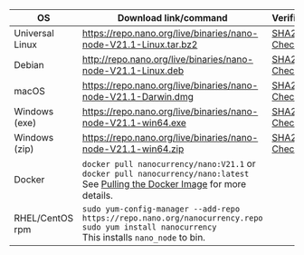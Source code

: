 | OS | Download link/command | Verification |
|----|---------------|-|
| Universal Linux | https://repo.nano.org/live/binaries/nano-node-V21.1-Linux.tar.bz2 | [SHA256 Checksum](https://repo.nano.org/live/binaries/nano-node-V21.1-Linux.tar.bz2.sha256) |
| Debian | http://repo.nano.org/live/binaries/nano-node-V21.1-Linux.deb | [SHA256 Checksum](https://repo.nano.org/live/binaries/nano-node-V21.1-Linux.deb.sha256) |
| macOS | https://repo.nano.org/live/binaries/nano-node-V21.1-Darwin.dmg | [SHA256 Checksum](https://s3.us-east-2.amazonaws.com/repo.nano.org/live/binaries/nano-node-V21.1-Darwin.dmg.sha256) |
| Windows (exe) | https://repo.nano.org/live/binaries/nano-node-V21.1-win64.exe | [SHA256 Checksum](https://repo.nano.org/live/binaries/nano-node-V21.1-win64.exe.sha256) |
| Windows (zip) | https://repo.nano.org/live/binaries/nano-node-V21.1-win64.zip | [SHA256 Checksum](https://repo.nano.org/live/binaries/nano-node-V21.1-win64.zip.sha256) |
| Docker | `docker pull nanocurrency/nano:V21.1` or `docker pull nanocurrency/nano:latest`<br />See [Pulling the Docker Image](/running-a-node/node-setup/#pulling-the-docker-image) for more details. | |
| RHEL/CentOS rpm | `sudo yum-config-manager --add-repo https://repo.nano.org/nanocurrency.repo`<br />`sudo yum install nanocurrency`<br />This installs `nano_node` to bin. | |